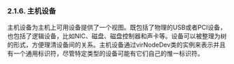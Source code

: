 ### 2.1.6. 主机设备
主机设备为主机上可用设备提供了一个视图。既包括了物理的USB或者PCI设备，也包括了逻辑设备，比如NIC、磁盘、磁盘控制器和声卡等。设备可以被整理为树的形式，方便理清设备间的关系。主机设备通过virNodeDev类的实例来表示并且有一个通用标识符，尽管特定类型的设备可能有它们自己的惟一标识符。
